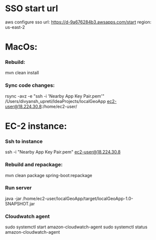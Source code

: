 # SSO start url
aws configure sso
url: https://d-9a676284b3.awsapps.com/start
region: us-east-2

# MacOs:

### Rebuild: 
mvn clean install

### Sync code changes:  
rsync -avz -e "ssh -i 'Nearby App Key Pair.pem'" /Users/divyansh_upreti/IdeaProjects/localGeoApp ec2-user@18.224.30.8:/home/ec2-user/

# EC-2 instance:
### Ssh to instance
ssh -i "Nearby App Key Pair.pem" ec2-user@18.224.30.8

### Rebuild and repackage: 
mvn clean package spring-boot:repackage

### Run server
java -jar /home/ec2-user/localGeoApp/target/localGeoApp-1.0-SNAPSHOT.jar

### Cloudwatch agent
sudo systemctl start amazon-cloudwatch-agent
sudo systemctl status amazon-cloudwatch-agent








